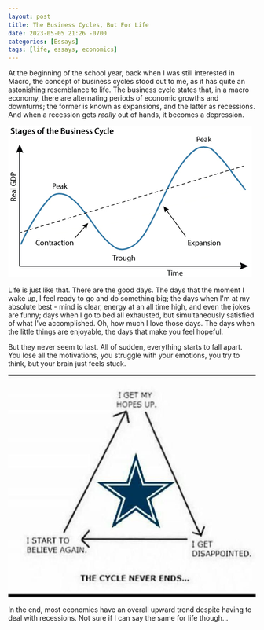 ```yaml
---
layout: post
title: The Business Cycles, But For Life
date: 2023-05-05 21:26 -0700
categories: [Essays]
tags: [life, essays, economics]
---
```


At the beginning of the school year, back when I was still interested in Macro, the concept of business cycles stood out to me, as it has quite an astonishing resemblance to life. The business cycle states that, in a macro economy, there are alternating periods of economic growths and downturns; the former is known as expansions, and the latter as recessions. And when a recession gets *really* out of hands, it becomes a depression.

![the business cycles](/assets/img/business_cycles.jpg)

Life is just like that. There are the good days. The days that the moment I wake up, I feel ready to go and do something big; the days when I'm at my absolute best - mind is clear, energy at an all time high, and even the jokes are funny; days when I go to bed all exhausted, but simultaneously satisfied of what I've accomplished. Oh, how much I love those days. The days when the little things are enjoyable, the days that make you feel hopeful.

But they never seem to last. All of sudden, everything starts to fall apart. You lose all the motivations, you struggle with your emotions, you try to think, but your brain just feels stuck.

![cycle of life](/assets/img/cycle_of_life.jpg)

In the end, most economies have an overall upward trend despite having to deal with recessions. Not sure if I can say the same for life though...
